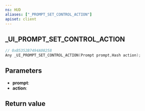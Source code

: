 ```yaml
---
ns: HUD
aliases: ["_PROMPT_SET_CONTROL_ACTION"]
apiset: client
---
```

## _UI_PROMPT_SET_CONTROL_ACTION

```c
// 0xB5352B7494A08258
Any _UI_PROMPT_SET_CONTROL_ACTION(Prompt prompt,Hash action);
```


## Parameters
* **prompt**:
* **action**:

## Return value

